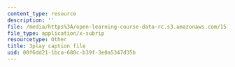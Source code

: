 ```yaml
---
content_type: resource
description: ''
file: /media/https%3A/open-learning-course-data-rc.s3.amazonaws.com/15-401-finance-theory-i-fall-2008/00f6dd211bca680cb39f3e0a5347d35b_cny-1yDbQno.srt
file_type: application/x-subrip
resourcetype: Other
title: 3play caption file
uid: 00f6dd21-1bca-680c-b39f-3e0a5347d35b
---
```

